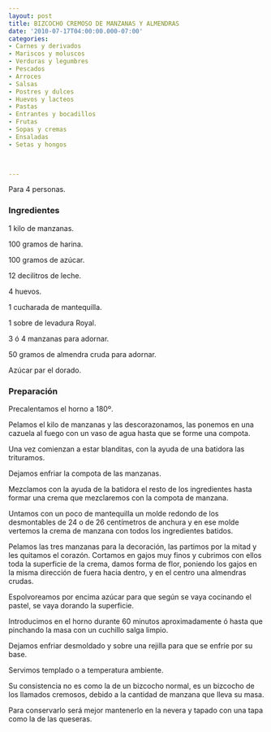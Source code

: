 ```yaml
---
layout: post
title: BIZCOCHO CREMOSO DE MANZANAS Y ALMENDRAS
date: '2010-07-17T04:00:00.000-07:00'
categories:
- Carnes y derivados
- Mariscos y moluscos
- Verduras y legumbres
- Pescados
- Arroces
- Salsas
- Postres y dulces
- Huevos y lacteos
- Pastas
- Entrantes y bocadillos
- Frutas
- Sopas y cremas
- Ensaladas
- Setas y hongos
 


---
```


Para 4 personas.

<h3>Ingredientes</h3>

1 kilo de manzanas.

100 gramos de harina.

100 gramos de azúcar.

12 decilitros de leche.

4 huevos.

1 cucharada de mantequilla.

1 sobre de levadura Royal.

3 ó 4 manzanas para adornar.

50 gramos de almendra cruda para adornar.

Azúcar par el dorado.

<h3>Preparación</h3>

Precalentamos el horno a 180&ordm;.

Pelamos el kilo de manzanas y las descorazonamos, las ponemos en una cazuela al fuego con un vaso de agua hasta que se forme una compota.

Una vez comienzan a estar blanditas, con la ayuda de una batidora las trituramos.

Dejamos enfriar la compota de las manzanas.

Mezclamos con la ayuda de la batidora el resto de los ingredientes hasta formar una crema que mezclaremos con la compota de manzana.

Untamos con un poco de mantequilla un molde redondo de los desmontables de 24 o de 26 centímetros de anchura y en ese molde vertemos la crema de manzana con todos los ingredientes batidos.

Pelamos las tres manzanas para la decoración, las partimos por la mitad y les quitamos el corazón. Cortamos en gajos muy finos y cubrimos con ellos toda la superficie de la crema, damos forma de flor, poniendo los gajos en la misma dirección de fuera hacia dentro, y en el centro una almendras crudas.

Espolvoreamos por encima azúcar para que según se vaya cocinando el pastel, se vaya dorando la superficie.

Introducimos en el horno durante 60 minutos aproximadamente ó hasta que pinchando la masa con un cuchillo salga limpio.

Dejamos enfriar desmoldado y sobre una rejilla para que se enfríe por su base.

Servimos templado o a temperatura ambiente.

Su consistencia no es como la de un bizcocho normal, es un bizcocho de los llamados cremosos, debido a la cantidad de manzana que lleva su masa.

Para conservarlo será mejor mantenerlo en la nevera y tapado con una tapa como la de las queseras.

